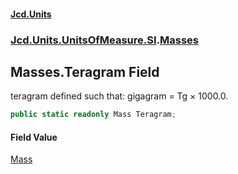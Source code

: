 #### [Jcd.Units](index 'index')
### [Jcd.Units.UnitsOfMeasure.SI](Jcd.Units.UnitsOfMeasure.SI 'Jcd.Units.UnitsOfMeasure.SI').[Masses](Masses 'Jcd.Units.UnitsOfMeasure.SI.Masses')

## Masses.Teragram Field

teragram defined such that: gigagram = Tg × 1000.0.

```csharp
public static readonly Mass Teragram;
```

#### Field Value
[Mass](Mass 'Jcd.Units.UnitTypes.Mass')